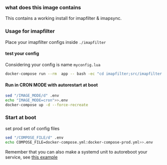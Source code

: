 ### what does this image contains
This contains a working install for imapfilter & imapsync.

### Usage for imapfilter

Place your imapfilter configs inside ``./imapfilter``

#### test your config
Considering your config is name ``myconfig.lua``

```sh
docker-compose run --rm  app -- bash -ec "cd imapfilter;src/imapfilter -c configs/myconfig.lua"
```
#### Run in CRON MODE with autorestart at boot
```sh
sed "/IMAGE_MODE/d" .env
echo "IMAGE_MODE=cron">>.env
docker-compose up -d --force-recreate
```
### Start at boot
set prod set of config files

```sh
sed "/COMPOSE_FILE/d" .env
echo COMPOSE_FILE=docker-compose.yml:docker-compose-prod.yml>>.env
```

Remember that you can also make a systemd unit to autoreboot your service, see [this example](./sys/imaptools.service)
